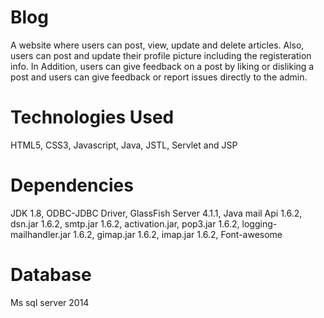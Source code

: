 # Blog
A website where users can post, view, update and delete articles. Also, users can post and update their profile picture including the registeration info. In Addition, users can give feedback on a post by liking or disliking a post and users can give feedback or report issues directly to the admin.

# Technologies Used
HTML5,
CSS3,
Javascript,
Java,
JSTL,
Servlet and JSP

# Dependencies
JDK 1.8,
ODBC-JDBC Driver,
GlassFish Server 4.1.1,
Java mail Api 1.6.2,
dsn.jar 1.6.2,
smtp.jar 1.6.2,
activation.jar,
pop3.jar 1.6.2,
logging-mailhandler.jar 1.6.2,
gimap.jar 1.6.2,
imap.jar 1.6.2,
Font-awesome

# Database
Ms sql server 2014
